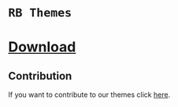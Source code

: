 # `RB Themes`
# [Download](https://marketplace.visualstudio.com/items?itemName=radu.rb-theme)
## Contribution
If you want to contribute to our themes click [here](contributions/index.md).